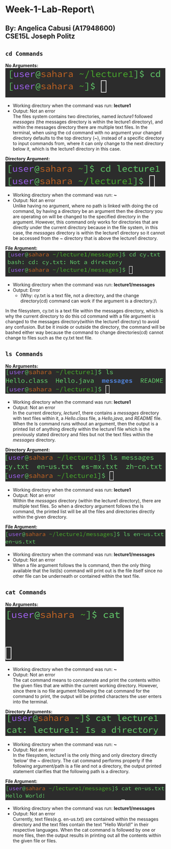 # Week-1-Lab-Report\
By: Angelica Cabusi (A17948600)\
CSE15L Joseph Politz
---

## `cd Commands`
__No Arguments:__\
![Image](1.png)

- Working directory when the command was run: **lecture1**
- Output: Not an error\
The files system contains two directories, named _lecture1_ followed _messages_ (the messages directory is within the lecture1 directory), and within the messages directory there are multiple text files.
In the terminal, when using the cd command with no argument your changed directory defaults to the top directory (~), instead of a specific directory to input commands from, where it can only change to the next directory below it, which is the lecture1 directory
in this case.

__Directory Argument:__\
![Image](2.png)

- Working directory when the command was run: **~**
- Output: Not an error\
Unlike having no argument, where no path is linked with doing the cd command, by having a directory be an argument then the directory you are operating on will be changed to the specified directory in the argument.
However, this command only works for directories that are directly under the current directory because in the file system, in this case, the _messages_ directory is within the lecture1 directory so it cannot be
accessed from the ~ directory that is above the lecture1 directory.

__File Argument:__\
![Image](3.png)

- Working directory when the command was run: **lecture1/messages**
- Output: Error
  - (Why: cy.txt is a text file, not a directory, and the change directory(cd) command can work if the argument is a directory.)\

In the filesystem, cy.txt is a text file within the messages directory, which is why the current directory to do this cd command with a file argument is changed to the messages directory(within the lecture1 directory) to avoid any confusion. But be it inside or outside the directory, the command will be bashed either way because the command to change directories(cd) cannot change to files such as the cy.txt text file.

## `ls Commands`
__No Arguments:__\
![Image](4.png)

- Working directory when the command was run: **lecture1**
- Output: Not an error\
In the current directory, _lecture1_, there contains a _messages_ directory with text files within it, a _Hello.class_ file, a _Hello,java_, and _README_ file. When the ls command runs without an argument, then the output is a printed list of anything directly within the lecture1 file which is the previously stated directory and files but not the text files within the _messages_ directory.

__Directory Argument:__\
![Image](5.png)

- Working directory when the command was run: **lecture1**
- Output: Not an error\
Within the _messages_ directory (within the lecture1 directory), there are multiple text files. So when a directory argument follows the ls command, the printed list will be all the files and directories directly within the given directory.

__File Argument:__\
![Image](6.png)

- Working directory when the command was run: **lecture1/messages**
- Output: Not an error\
When a file argument follows the ls command, then the only thing available that the list(ls) command will print out is the file itself since no other file can be underneath or contained within the text file.

## `cat Commands`
__No Arguments:__\
![Image](7.png)

- Working directory when the command was run: **~**
- Output: Not an error\
The cat command means to concatenate and print the contents within the given files that are within the current working directory. However, since there is no file argument following the cat command for the command to print, the output will be printed characters the user enters into the terminal.

__Directory Arguments:__\
![Image](8.png)

- Working directory when the command was run: **~**
- Output: Not an error\
In the filesystem, lecture1 is the only thing and only directory directly 'below' the ~ directory. The cat command performs properly if the following argument/path is a file and not a directory, the output printed statement clarifies that the following path is a directory.

__File Argument:__\
![Image](9.png)

- Working directory when the command was run: **lecture1/messages**
- Output: Not an error\
Currently, text files(e.g. en-us.txt) are contained within the messages directory and the text files contain the text "Hello World!" in their respective languages. When the cat command is followed by one or more files, then the output results in printing out all the contents within the given file or files.

